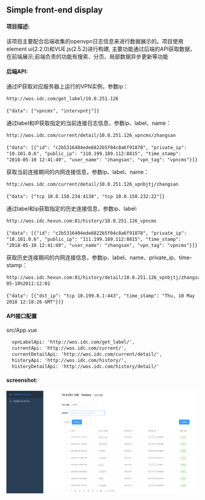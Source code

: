 Simple front-end display
---

#### 项目描述: ####

该项目主要配合后端收集的openvpn日志信息来进行数据展示的。项目使用element ui(2.2.0)和VUE.js(2.5.2)进行构建, 主要功能通过后端的API获取数据，在前端展示;前端负责的功能有搜索、分页、局部数据异步更新等功能

#### 后端API: ####

通过IP获取对应服务器上运行的VPN实例，参数ip：

	http://wos.idc.com/get_label/10.0.251.126

	{"data": ["vpncms", "intervpntj"]}

	
通过label和IP获取指定的当前连接日志信息，参数ip、label、name：

	http://wos.idc.com/current/detail/10.0.251.126_vpncms/zhangsan

	{"data": [{"id": "c2b5316404ede6822b5f04c8a6f91878", "private_ip": "10.101.0.6", "public_ip": "110.199.189.112:8815", "time_stamp": "2018-05-10 12:41:49", "user_name": "zhangsan", "vpn_tag": "vpncms"}]}

获取当前连接期间的内网连接信息，参数ip、label、name：

	http://wos.idc.com/current/detail/10.0.251.126_vpnbjtj/zhangsan

	{"data": ["tcp 10.0.150.234:4138", "tcp 10.0.150.232:22"]}

通过label和ip获取指定的历史连接信息，参数ip、label:

	http://wos.idc.hexun.com:81/history/10.0.251.126_vpncms

	{"data": [{"id": "c2b5316404ede6822b5f04c8a6f91878", "private_ip": "10.101.0.6", "public_ip": "111.199.189.112:8815", "time_stamp": "2018-05-10 12:41:49", "user_name": "zhangsan", "vpn_tag": "vpncms"}]}

获取历史连接期间的内网连接信息，参数ip、label、name、private_ip、time-stamp：

	http://wos.idc.hexun.com:81/history/detail/10.0.251.126_vpnbjtj/zhangsan/10.8.0.34/2018-05-10%2011:12:01

	{"data": [{"dst_ip": "tcp 10.199.8.1:443", "time_stamp": "Thu, 10 May 2018 12:18:26 GMT"}]}


#### API接口配置 ####

src/App.vue

      vpnLabelApi: 'http://wos.idc.com/get_label/',
      currentApi: 'http://wos.idc.com/current/',
      currentDetailApi: 'http://wos.idc.com/current/detail/',
      historyApi: 'http://wos.idc.com/history/',
      historyDetailApi: 'http://wos.idc.com/history/detail/'

#### screenshot: ####

![openvpn](https://github.com/pench3r/Simple-Openvpn-front-display/blob/master/demo1.png)
